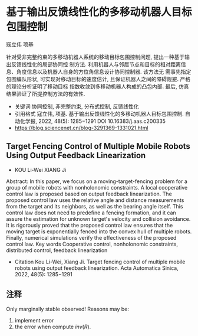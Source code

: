 # 基于输出反馈线性化的多移动机器人目标包围控制  
寇立伟 项基 

针对受非完整约束的多移动机器人系统的移动目标包围控制问题, 提出一种基于输出反馈线性化的局部协同控 制方法. 利用机器人与邻居节点和目标的相对距离信息、角度信息以及机器人自身的方位角信息设计协同控制器. 该方法无 需事先指定包围编队形状, 可实现对移动目标的速度估计, 且保证机器人之间的障碍规避. 严格的理论分析证明了移动目标 指数收敛到多移动机器人构成的凸包内部. 最后, 仿真结果验证了所提控制方法的有效性.  

- 关键词 协同控制, 非完整约束, 分布式控制, 反馈线性化  
- 引用格式 寇立伟, 项基. 基于输出反馈线性化的多移动机器人目标包围控制. 自动化学报, 2022, 48(5): 1285−1291  DOI 10.16383/j.aas.c200335 
- https://blog.sciencenet.cn/blog-3291369-1331021.html

## Target Fencing Control of Multiple Mobile Robots Using Output Feedback Linearization  

- KOU Li-Wei  XIANG Ji 

Abstract: In this paper, we focus on a moving-target-fencing problem for a group of mobile robots with nonholonomic constraints. A local cooperative control law is proposed based on output feedback linearization. The proposed control law uses the relative angle and distance measurements from the target and its neighbors, as well as the bearing angle itself. This control law does not need to predefine a fencing formation, and it can assure the estimation for unknown target's velocity and collision avoidance. It is rigorously proved that the proposed control law ensures that the moving target is exponentially fenced into the convex hull of multiple robots. Finally, numerical simulations verify the effectiveness of the proposed control law.  Key words Cooperative control, nonholonomic constraints, distributed control, feedback linearization  

- Citation Kou Li-Wei, Xiang Ji. Target fencing control of multiple mobile robots using output feedback linearization. Acta Automatica Sinica, 2022, 48(5): 1285−1291


## 注释

Only marginally stable observed!
Reasons may be:

1. implement error
2. the error when compute $inv(R)$.